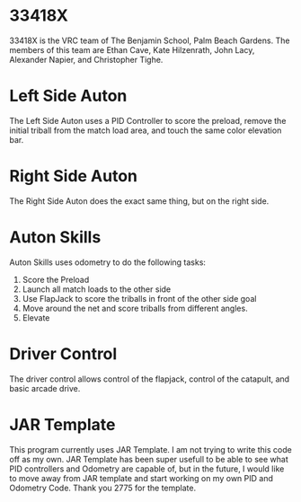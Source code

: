 # 33418X
33418X is the VRC team of The Benjamin School, Palm Beach Gardens. The members of this team are Ethan Cave, Kate Hilzenrath, John Lacy, Alexander Napier, and Christopher Tighe.
# Left Side Auton
The Left Side Auton uses a PID Controller to score the preload, remove the initial triball from the match load area, and touch the same color elevation bar.
# Right Side Auton
The Right Side Auton does the exact same thing, but on the right side.
# Auton Skills
Auton Skills uses odometry to do the following tasks:
1. Score the Preload
2. Launch all match loads to the other side
3. Use FlapJack to score the triballs in front of the other side goal
4. Move around the net and score triballs from different angles.
5. Elevate

# Driver Control
The driver control allows control of the flapjack, control of the catapult, and basic arcade drive.

# JAR Template
This program currently uses JAR Template. I am not trying to write this code off as my own. JAR Template has been super usefull to be able to see what PID controllers and Odometry are capable of, but in the future, I would like to move away from JAR template and start working on my own PID and Odometry Code. Thank you 2775 for the template. 
